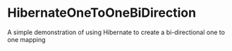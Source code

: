 # HibernateOneToOneBiDirection
A simple demonstration of using Hibernate to create a bi-directional one to one mapping
